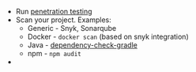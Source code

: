 * Run [penetration testing](penetration-testing)
* Scan your project. Examples:
    * Generic - Snyk, Sonarqube
    * Docker - `docker scan` (based on snyk integration)
    * Java - [dependency-check-gradle](https://github.com/dependency-check/dependency-check-gradle)
    * npm - `npm audit`
* 